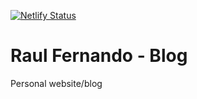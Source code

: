 [![Netlify Status](https://api.netlify.com/api/v1/badges/d79f15a2-b0a5-4f89-b9d5-c854d7258446/deploy-status)](https://app.netlify.com/sites/raulfernando/deploys)

# Raul Fernando - Blog
Personal website/blog

